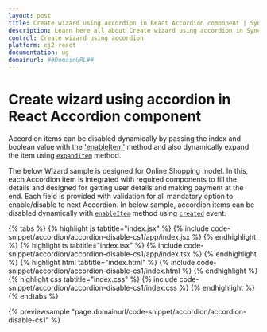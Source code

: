 ```yaml
---
layout: post
title: Create wizard using accordion in React Accordion component | Syncfusion
description: Learn here all about Create wizard using accordion in Syncfusion React Accordion component of Syncfusion Essential JS 2 and more.
control: Create wizard using accordion 
platform: ej2-react
documentation: ug
domainurl: ##DomainURL##
---
```


# Create wizard using accordion in React Accordion component

Accordion items can be disabled dynamically by passing the index and boolean value with the ['enableItem'](https://ej2.syncfusion.com/react/documentation/api/accordion/#enableitem) method and also dynamically expand the item using [`expandItem`](https://ej2.syncfusion.com/react/documentation/api/accordion/#expanditem) method.

The below Wizard sample is designed for Online Shopping model. In this,  each Accordion item is integrated with required components to fill the details and designed for getting user details and making payment at the end. Each field is provided with validation for all mandatory option to enable/disable to next Accordion.  In below sample, accordion items can be disabled dynamically with [`enableItem`](https://ej2.syncfusion.com/react/documentation/api/accordion/#enableitem) method using [`created`](https://ej2.syncfusion.com/react/documentation/api/accordion/#created) event.

{% tabs %}
{% highlight js tabtitle="index.jsx" %}
{% include code-snippet/accordion/accordion-disable-cs1/app/index.jsx %}
{% endhighlight %}
{% highlight ts tabtitle="index.tsx" %}
{% include code-snippet/accordion/accordion-disable-cs1/app/index.tsx %}
{% endhighlight %}
{% highlight html tabtitle="index.html" %}
{% include code-snippet/accordion/accordion-disable-cs1/index.html %}
{% endhighlight %}
{% highlight css tabtitle="index.css" %}
{% include code-snippet/accordion/accordion-disable-cs1/index.css %}
{% endhighlight %}
{% endtabs %}
        
{% previewsample "page.domainurl/code-snippet/accordion/accordion-disable-cs1" %}
